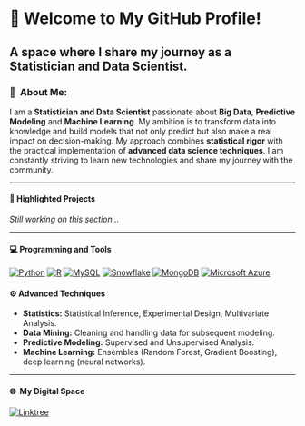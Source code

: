 # 🚀  **Welcome to My GitHub Profile!**
## A space where I share my journey as a Statistician and Data Scientist.

### 👤  About Me:
I am a **Statistician and Data Scientist** passionate about **Big Data**, **Predictive Modeling** and **Machine Learning**. My ambition is to transform data into knowledge and build models that not only predict but also make a real impact on decision-making. My approach combines **statistical rigor** with the practical implementation of **advanced data science techniques**. I am constantly striving to learn new technologies and share my journey with the community.

---

#### 🔄  Highlighted Projects
_Still working on this section..._

---
  
#### 💻  Programming and Tools
[![Python](https://img.shields.io/badge/Python-3776AB?logo=python&logoColor=fff)](#) [![R](https://img.shields.io/badge/R-%23276DC3.svg?logo=r&logoColor=white)](#) [![MySQL](https://img.shields.io/badge/MySQL-4479A1?logo=mysql&logoColor=fff)](#)	[![Snowflake](https://img.shields.io/badge/Snowflake-29B5E8?logo=snowflake&logoColor=fff)](#) [![MongoDB](https://img.shields.io/badge/MongoDB-%234ea94b.svg?logo=mongodb&logoColor=white)](#) [![Microsoft Azure](https://custom-icon-badges.demolab.com/badge/Microsoft%20Azure-0089D6?logo=msazure&logoColor=white)](#)

#### ⚙️  Advanced Techniques  
- **Statistics:** Statistical Inference, Experimental Design, Multivariate Analysis. 
- **Data Mining:** Cleaning and handling data for subsequent modeling.
- **Predictive Modeling:** Supervised and Unsupervised Analysis.
- **Machine Learning:** Ensembles (Random Forest, Gradient Boosting), deep learning (neural networks).

---

#### 🌐  My Digital Space
[![Linktree](https://img.shields.io/badge/LinkTree-1de9b6?logo=linktree&logoColor=white)](https://linktr.ee/alfonsoguisado)


